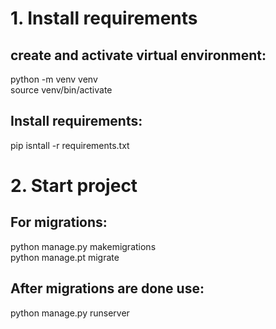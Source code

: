 # 1. Install requirements

## create and activate virtual environment: 
python -m venv venv
<br>
source venv/bin/activate
## Install requirements:
pip isntall -r requirements.txt


# 2. Start project
## For migrations: 
 python manage.py makemigrations
 <br>
 python manage.pt migrate
## After migrations are done use:
 python manage.py runserver
